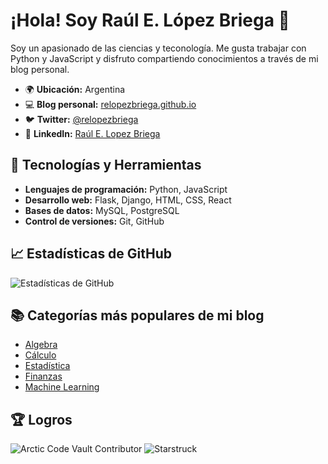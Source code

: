 # ¡Hola! Soy Raúl E. López Briega 👋

Soy un apasionado de las ciencias y teconología. Me gusta trabajar con Python y JavaScript y disfruto compartiendo conocimientos a través de mi blog personal.

- 🌍 **Ubicación:** Argentina
- 💻 **Blog personal:** [relopezbriega.github.io](http://relopezbriega.github.io/)
- 🐦 **Twitter:** [@relopezbriega](https://twitter.com/relopezbriega) 
- 💼 **LinkedIn:** [Raúl E. Lopez Briega](https://www.linkedin.com/in/relopezbriega/) 

## 🚀 Tecnologías y Herramientas

- **Lenguajes de programación:** Python, JavaScript
- **Desarrollo web:** Flask, Django, HTML, CSS, React
- **Bases de datos:** MySQL, PostgreSQL
- **Control de versiones:** Git, GitHub

## 📈 Estadísticas de GitHub

![Estadísticas de GitHub](https://github-readme-stats.vercel.app/api?username=relopezbriega&show_icons=true&theme=radical)

## 📚 Categorías más populares de mi blog

<!-- Aquí puedes listar tus últimas publicaciones -->
- [Algebra](https://relopezbriega.github.io/categories/algebra/)
- [Cálculo](https://relopezbriega.github.io/categories/calculo/)
- [Estadística](https://relopezbriega.github.io/categories/estadistica/)
- [Finanzas](https://relopezbriega.github.io/categories/finanzas/)
- [Machine Learning](https://relopezbriega.github.io/categories/machine-learning/)

## 🏆 Logros

![Arctic Code Vault Contributor](https://github.githubassets.com/assets/arctic-code-vault-contributor-default-df8d74122a06.png)
![Starstruck](https://github.githubassets.com/assets/starstruck-default-b6610abad518.png)
